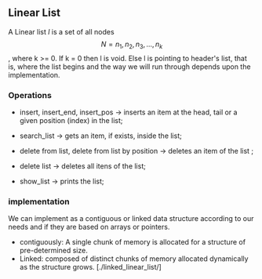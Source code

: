 ## Linear List 
A Linear list _l_ is a set of all nodes $$N = {n_1, n_2, n_3, ..., n_k}$$, where k >= 0. If k = 0 then l is void. Else l is pointing to header's list, that is, where the list begins and the way we will run through depends upon the implementation.

### Operations
 - insert, insert_end, insert_pos -> inserts an item at the head, tail or a given position (index) in the list;
 
 - search_list -> gets an item, if exists, inside the list;
 
 - delete from list, delete from list by position -> deletes an item of the list ;
 
 - delete list -> deletes all itens of the list;

 - show_list -> prints the list;

### implementation
We can implement as a contiguous or linked data structure according to our needs and  if they are based on arrays or pointers.
-   contiguously: A single chunk of memory is allocated for a structure of pre-determined size. 
-   Linked: composed of distinct chunks of memory allocated dynamically as the structure grows.
    [./linked_linear_list/]














































































































































































































































































































































